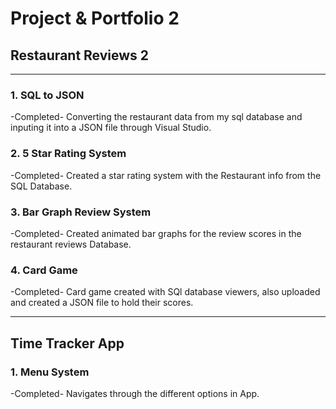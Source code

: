 # Project & Portfolio 2
## Restaurant Reviews 2
***
### 1. SQL to JSON
-Completed- Converting the restaurant data from my sql database and inputing it into a JSON file through Visual Studio.
### 2. 5 Star Rating System
-Completed- Created a star rating system with the Restaurant info from the SQL Database.
### 3. Bar Graph Review System
-Completed- Created animated bar graphs for the review scores in the restaurant reviews Database.
### 4. Card Game
-Completed- Card game created with SQl database viewers, also uploaded and created a JSON file to hold their scores.
***
## Time Tracker App
### 1. Menu System
-Completed- Navigates through the different options in App.
